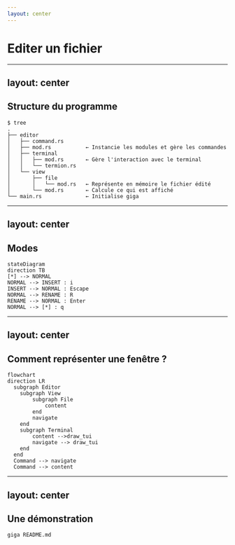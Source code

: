 ```yaml
---
layout: center
---
```

# Editer un fichier

---
layout: center
---

## Structure du programme

```text
$ tree
.
├── editor
│   ├── command.rs
│   ├── mod.rs           ← Instancie les modules et gère les commandes
│   ├── terminal
│   │   ├── mod.rs       ← Gère l'interaction avec le terminal
│   │   └── termion.rs
│   └── view
│       ├── file
│       │   └── mod.rs   ← Représente en mémoire le fichier édité
│       └── mod.rs       ← Calcule ce qui est affiché
└── main.rs              ← Initialise giga
```

---
layout: center
---

## Modes

```mermaid
stateDiagram
direction TB
[*] --> NORMAL
NORMAL --> INSERT : i
INSERT --> NORMAL : Escape
NORMAL --> RENAME : R
RENAME --> NORMAL : Enter
NORMAL --> [*] : q
```

---
layout: center
---

## Comment représenter une fenêtre ?

```mermaid
flowchart
direction LR
  subgraph Editor
    subgraph View
        subgraph File
            content
        end
        navigate
    end
    subgraph Terminal
        content -->draw_tui
        navigate --> draw_tui
    end
  end
  Command --> navigate
  Command --> content
```

---
layout: center
---

## Une démonstration

```sh
giga README.md
```
